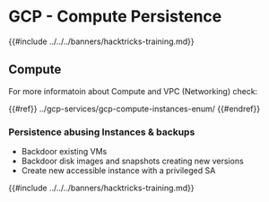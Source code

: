 # GCP - Compute Persistence

{{#include ../../../banners/hacktricks-training.md}}

## Compute

For more informatoin about Compute and VPC (Networking) check:

{{#ref}}
../gcp-services/gcp-compute-instances-enum/
{{#endref}}

### Persistence abusing Instances & backups

- Backdoor existing VMs
- Backdoor disk images and snapshots creating new versions
- Create new accessible instance with a privileged SA

{{#include ../../../banners/hacktricks-training.md}}
